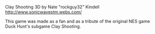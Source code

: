 Clay Shooting 3D by Nate "rockguy32" Kindell
http://www.sonicwavestm.webs.com/

This game was made as a fan and as a tribute of the original NES game Duck Hunt's subgame Clay Shooting.